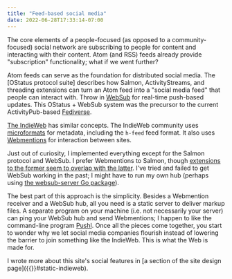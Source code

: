 ```yaml
---
title: "Feed-based social media"
date: 2022-06-28T17:33:14-07:00
---
```

The core elements of a people-focused (as opposed to a community-focused) social network are subscribing to people for content and interacting with their content. Atom (and RSS) feeds already provide "subscription" functionality; what if we went further?

Atom feeds can serve as the foundation for distributed social media. The [OStatus protocol suite] describes how Salmon, ActivityStreams, and threading extensions can turn an Atom feed into a "social media feed" that people can interact with. Throw in [WebSub](https://www.w3.org/TR/websub/) for real-time push-based updates. This OStatus + WebSub system was the precursor to the current ActivityPub-based [Fediverse](https://en.wikipedia.org/wiki/Fediverse).

[The IndieWeb](https://indieweb.org/) has similar concepts. The IndieWeb community uses [microformats](https://microformats.org/wiki/microformats2) for metadata, including the `h-feed` feed format. It also uses [Webmentions](https://webmention.net/) for interaction between sites.

Just out of curiosity, I implemented everything except for the Salmon protocol and WebSub. I prefer Webmentions to Salmon, though [extensions to the former seem to overlap with the latter](https://indieweb.org/Salmention). I've tried and failed to get WebSub working in the past; I might have to run my own hub (perhaps using [the websub-server Go package](https://github.com/tystuyfzand/websub-server)).

The best part of this approach is the simplicity. Besides a Webmention receiver and a WebSub hub, all you need is a static server to deliver markup files. A separate program on your machine (i.e. not necessarily your server) can ping your WebSub hub and send Webmentions; I happen to like the command-line program [Pushl](https://github.com/PlaidWeb/Pushl/). Once all the pieces come together, you start to wonder why we let social media companies flourish instead of lowering the barrier to join something like the IndieWeb. This is what the Web is made for.

I wrote more about this site's social features in [a section of the site design page]({{<relref site-design.md>}}#static-indieweb).

